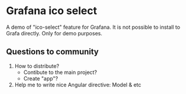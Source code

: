 # Grafana ico select
A demo of "ico-select" feature for Grafana. It is not possible to install to Grafa directly.
Only for demo purposes.

## Questions to community

1. How to distribute? 
   * Contibute to the main project?
   * Create "app"? 
2. Help me to write nice Angular directive: Model & etc

  
